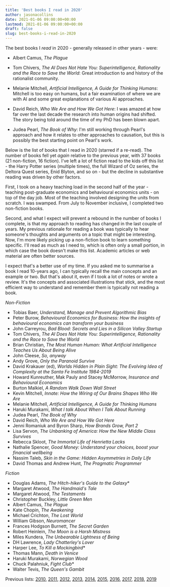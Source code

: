 ```yaml
---
title: 'Best books I read in 2020'
author: jasonacollins
date: 2021-01-06 09:00:00+00:00
lastmod: 2021-01-06 09:00:00+00:00
draft: false
slug: best-books-i-read-in-2020
---
```

The best books I <em>read</em> in 2020 - generally released in other years - were:

- Albert Camus, _The Plague_

- Tom Chivers, _The AI Does Not Hate You: Superintelligence, Rationality and the Race to Save the World_: Great introduction to and history of the rationalist community.
  
- Melanie Mitchell, _Artificial Intelligence, A Guide for Thinking Humans_: Mitchell is too easy on humans, but a fair examination of where we are with AI and some great explanations of various AI approaches.

- David Reich, _Who We Are and How We Got Here_: I was amazed at how far over the last decade the research into human origins had shifted. The story being told around the time of my PhD has been blown apart.

- Judea Pearl, _The Book of Why_: I'm still working through Pearl's approach and how it relates to other approaches to causation, but this is possibly the best starting point on Pearl's work.

Below is the list of books that I read in 2020 (starred if a re-read). The number of books fell yet _again_ relative to the previous year, with 37 books (21 non-fiction, 16 fiction). I've left a lot of fiction read to the kids off this list - the Harry Potter series (multiple times), the full Wizard of Oz series, the Deltora Quest series, Enid Blyton, and so on - but the decline in substantive reading was driven by other factors.

First, I took on a heavy teaching load in the second half of the year - teaching post-graduate economics and behavioural economics units - on top of the day job. Most of the teaching involved designing the units from scratch. I was swamped. From July to November inclusive, I completed two non-fiction books.

Second, and what I expect will prevent a rebound in the number of books I complete, is that my approach to reading has changed in the last couple of years. My previous rationale for reading a book was typically to hear someone's thoughts and arguments on a topic that might be interesting. Now, I'm more likely picking up a non-fiction book to learn something specific. I'll read as much as I need to, which is often only a small portion, in which case the book doesn't make this list. Academic articles or web material are often better sources.

I expect that's a better use of my time. If you asked me to summarise a book I read 10-years ago, I can typically recall the main concepts and an example or two. But that's about it, even if I took a lot of notes or wrote a review.  It's the concepts and associated illustrations that stick, and the most efficient way to understand and remember them is typically not reading a book.

*Non-Fiction*

- Tobias Baer, _Understand, Manage and Prevent Algorithmic Bias_
- Peter Burow, _Behavioural Economics for Business: How the insights of behavioural economics can transform your business_
- John Carreyrou, _Bad Blood: Secrets and Lies in a Silicon Valley Startup_
- Tom Chivers, _The AI Does Not Hate You: Superintelligence, Rationality and the Race to Save the World_
- Brian Christian, _The Most Human Human: What Artificial Intelligence Teaches Us About Being Alive_
- John Cleese, _So, anyway_
- Andy Grove, _Only the Paranoid Survive_
- David Krakauer (ed), _Worlds Hidden in Plain Sight: The Evolving Idea of Complexity at the Santa Fe Institute 1984-2019_
- Howard Kunreuther, Mak Pauly and Stacey McMorrow, _Insurance and Behavioural Economics_
- Burton Malkiel, _A Random Walk Down Wall Street_
- Kevin Mitchell, _Innate: How the Wiring of Our Brains Shapes Who We Are_
- Melanie Mitchell, _Artificial Intelligence, A Guide for Thinking Humans_
- Haruki Murakami, _What I talk About When I Talk About Running_
- Judea Pearl, _The Book of Why_
- David Reich, _Who We Are and How We Got Here_
- Jenni Romaniuk and Byron Sharp, _How Brands Grow, Part 2_
- Lisa Servon, _The Unbanking of America: How the New Middle Class Survives_
- Rebecca Skloot, _The Immortal Life of Henrietta Lacks_
- Nathalie Spencer, _Good Money: Understand your choices, boost your financial wellbeing_
- Nassim Taleb, _Skin in the Game: Hidden Asymmetries in Daily Life_
- David Thomas and Andrew Hunt, _The Pragmatic Programmer_

*Fiction*

- Douglas Adams, _The Hitch-hiker's Guide to the Galaxy_*
- Margaret Atwood, _The Handmaid's Tale_
- Margaret Atwood, _The Testaments_
- Christopher Buckley, _Little Green Men_
- Albert Camus, _The Plague_
- Kate Chopin, _The Awakening_
- Michael Crichton, _The Lost World_
- William Gibson, _Neuromancer_
- Frances Hodgson Burnett, _The Secret Garden_
- Robert Heinlein, _The Moon is a Harsh Mistress_
- Miles Kundera, _The Unbearable Lightness of Being_
- DH Lawrence, _Lady Chatterley's Lover_
- Harper Lee, _To Kill a Mockingbird_*
- Thomas Mann, _Death in Venice_
- Haruki Murakami, _Norwegian Wood_
- Chuck Palahniuk, _Fight Club_*
- Walter Tevis, _The Queen's Gambit_

Previous lists: [2010](https://www.jasoncollins.blog/top-10-books-in-2010/), [2011](https://www.jasoncollins.blog/best-books-i-read-in-2011/), [2012](https://www.jasoncollins.blog/the-best-books-i-read-in-2012/), [2013](https://www.jasoncollins.blog/best-books-i-read-in-2013/), [2014](https://www.jasoncollins.blog/best-books-i-read-in-2014/), [2015](https://www.jasoncollins.blog/best-books-i-read-in-2015/), [2016](https://www.jasoncollins.blog/best-books-i-read-in-2016/), [2017](https://www.jasoncollins.blog/best-books-i-read-in-2017/), [2018](https://www.jasoncollins.blog/books-i-read-in-2018/), [2019](https://www.jasoncollins.blog/best-books-i-read-in-2019/)
